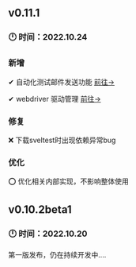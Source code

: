 

## v0.11.1
### :clock12: 时间：2022.10.24
### 新增

✔ 自动化测试邮件发送功能 [前往->](/basics/email)

✔ webdriver 驱动管理 [前往->](/basics/driver_management)

### 修复
❌ 下载sveltest时出现依赖异常bug


### 优化
⭕ 优化相关内部实现，不影响整体使用

## v0.10.2beta1
### :clock12: 时间：2022.10.20

第一版发布，仍在持续开发中....
